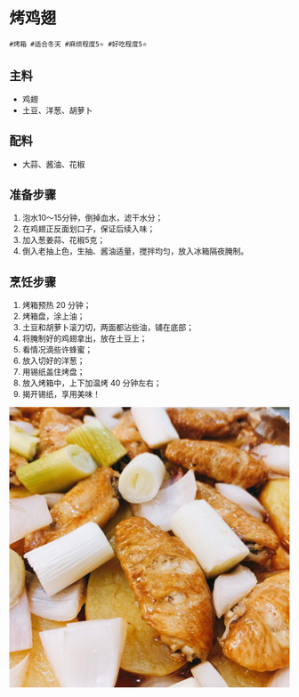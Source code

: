 # 烤鸡翅

```
#烤箱 #适合冬天 #麻烦程度5⭐️ #好吃程度5⭐️
```

## 主料

- 鸡翅
- 土豆、洋葱、胡萝卜

## 配料

- 大蒜、酱油、花椒

## 准备步骤

1. 泡水10～15分钟，倒掉血水，滤干水分；
2. 在鸡翅正反面划口子，保证后续入味；
3. 加入葱姜蒜、花椒5克；
4. 倒入老抽上色，生抽、酱油适量，搅拌均匀，放入冰箱隔夜腌制。

## 烹饪步骤

1. 烤箱预热 20 分钟；
2. 烤箱盘，涂上油；
3. 土豆和胡萝卜滚刀切，两面都沾些油，铺在底部；
4. 将腌制好的鸡翅拿出，放在土豆上；
5. 看情况滴些许蜂蜜；
6. 放入切好的洋葱；
7. 用锡纸盖住烤盘；
8. 放入烤箱中，上下加温烤 40 分钟左右；
9. 揭开锡纸，享用美味！

![](../_images/kaojici.jpg)
